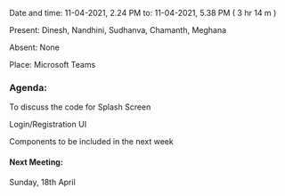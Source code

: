 Date and time:   11-04-2021, 2.24 PM to: 11-04-2021, 5.38 PM ( 3 hr 14 m )

Present:             Dinesh, Nandhini, Sudhanva, Chamanth, Meghana 

Absent:              None

Place:                Microsoft Teams

### Agenda:            
To discuss the code for Splash Screen

Login/Registration UI 

Components to be included in the next week

#### Next Meeting: 
Sunday, 18th April
